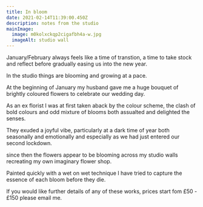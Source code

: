 ```yaml
---
title: In bloom
date: 2021-02-14T11:39:00.450Z
description: notes from the studio
mainImage:
  image: m0kolxckqp2cigafbh4a-w.jpg
  imageAlt: studio wall
---
```

January/February always feels like a time of transtion, a time to take stock and reflect before gradually easing us into the new year.

In the studio things are blooming and growing at a pace.

At the beginning of January my husband gave me a huge bouquet of brightly coloured flowers to celebrate our wedding day.

As an ex florist I was at first taken aback by the colour scheme, the clash of bold colours and odd mixture of blooms both assualted and delighted the senses.

They exuded a joyful vibe, particularly at a dark time of year both seasonally and emotionally and especially as we had just entered our second lockdown.

since then the flowers appear to be blooming across my studio walls recreating my own imaginary flower shop.

Painted quickly with a wet on wet technique I  have tried to capture the essence of each bloom before they die.

If you would like further details of any of these works, prices start fom £50 -£150 please email me.
